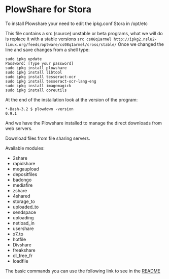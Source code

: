 # PlowShare for Stora

To install Plowshare your need to edit the ipkg.conf Stora in /opt/etc

This file contains a src (source) unstable or beta programs, what we will do is replace it with a stable versions
``
src cs08q1armel http://ipkg2.nslu2-linux.org/feeds/optware/cs08q1armel/cross/stable/
``
Once we changed the line and save changes from a shell type:
```
sudo ipkg update
Password: [Type your password]
sudo ipkg install plowshare
sudo ipkg install libtool
sudo ipkg install tesseract-ocr
sudo ipkg install tesseract-ocr-lang-eng
sudo ipkg install imagemagick
sudo ipkg install coreutils
```
At the end of the installation look at the version of the program:
```
*-Bash-3.2 $ plowdown -version
0.9.1
```
And we have the Plowshare installed to manage the direct downloads from web servers.

Download files from file sharing servers.

Available modules: 
- 2share 
- rapidshare 
- megaupload 
- depositfiles 
- badongo 
- mediafire 
- zshare 
- 4shared 
- storage_to 
- uploaded_to 
- sendspace 
- uploading 
- netload_in 
- usershare 
- x7_to 
- hotfile 
- Divshare 
- freakshare 
- dl_free_fr
- loadfile

The basic commands you can use the following link to see in the [README](http://code.google.com/p/plowshare/wiki/Readme)